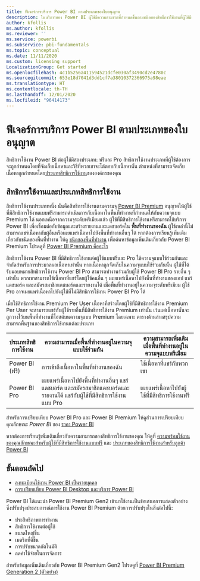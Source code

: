 ```yaml
---
title: ฟีเจอร์การบริการ Power BI ตามประเภทของใบอนุญาต
description: ในบริการของ Power BI ผู้ใช้มีความสามารถที่กำหนดขึ้นตามชนิดของสิทธิ์การใช้งานที่ผู้ใช้มี (ฟรีหรือ Pro) และเนื้อหาที่พวกเขากำลังโต้ตอบด้วยอยู่ในพื้นที่ทำงานที่กำหนดไว้สำหรับความจุ Power BI Premium หรือไม่
author: kfollis
ms.author: kfollis
ms.reviewer: ''
ms.service: powerbi
ms.subservice: pbi-fundamentals
ms.topic: conceptual
ms.date: 11/11/2020
ms.custom: licensing support
LocalizationGroup: Get started
ms.openlocfilehash: 4c1b5256a411594521dcfe030af3490cd2e4780c
ms.sourcegitcommit: 653e18d7041d3dd1cf7a38010372366975a98eae
ms.translationtype: HT
ms.contentlocale: th-TH
ms.lasthandoff: 12/01/2020
ms.locfileid: "96414173"
---
```

# <a name="power-bi-service-features-by-license-type"></a>ฟีเจอร์การบริการ Power BI ตามประเภทของใบอนุญาต

สิทธิการใช้งาน Power BI ต่อผู้ใช้มีสองประเภท: ฟรีและ Pro สิทธิการใช้งานประเภทที่ผู้ใช้ต้องการจะถูกกำหนดโดยที่จัดเก็บเนื้อหาและวิธีที่พวกเขาจะโต้ตอบกับเนื้อหานั้น ตำแหน่งที่สามารถจัดเก็บเนื้อหาถูกกำหนดโดย[ประเภทสิทธิการใช้งาน](#licenses-and-license-types)ขององค์กรของคุณ

## <a name="licenses-and-license-types"></a>สิทธิการใช้งานและประเภทสิทธิการใช้งาน

สิทธิการใช้งานประเภทหนึ่ง นั่นคือสิทธิการใช้งานตามความจุ [Power BI Premium](../admin/service-admin-premium-purchase.md) อนุญาตให้ผู้ใช้ที่มีสิทธิการใช้งานแบบฟรีสามารถดำเนินการกับเนื้อหาในพื้นที่ทำงานที่กำหนดให้กับความจุแบบ Premium ได้ นอกเหนือจากความจุระดับพรีเมียมแล้ว ผู้ใช้ที่มีสิทธิการใช้งานฟรีสามารถใช้บริการ Power BI เพื่อเชื่อมต่อกับข้อมูลและสร้างรายงานและแดชบอร์ดใน **พื้นที่ทำงานของฉัน** ผู้ใช้เหล่านี้ไม่สามารถแชร์เนื้อหากับผู้อื่นหรือเผยแพร่เนื้อหาไปยังพื้นที่ทำงานอื่นๆ ได้ หากต้องการเรียนรู้เพิ่มเติมเกี่ยวกับชนิดของพื้นที่ทำงาน ให้ดู [ชนิดของพื้นที่ทำงาน](../consumer/end-user-workspaces.md#types-of-workspaces) เพื่อค้นหาข้อมูลเพิ่มเติมเกี่ยวกับ Power BI Premium โปรดดูที่ [Power BI Premium คืออะไร](../admin/service-premium-what-is.md)

สิทธิการใช้งาน Power BI ที่มีสิทธิการใช้งานต่อผู้ใช้แบบฟรีและ Pro ใช้ความจุแบบใช้ร่วมกันและจำกัดสำหรับการประมวลผลเนื้อหาเท่านั้น หากเนื้อหาถูกจัดเก็บในความจุแบบใช้ร่วมกันนั้น ผู้ใช้ที่ได้รับมอบหมายสิทธิการใช้งาน Power BI Pro สามารถทำงานร่วมกับผู้ใช้ Power BI Pro รายอื่น ๆ เท่านั้น พวกเขาสามารถใช้เนื้อหาที่แชร์โดยผู้ใช้คนอื่น ๆ เผยแพร่เนื้อหาไปยังพื้นที่ทำงานของแอป แชร์แดชบอร์ด และสมัครสมาชิกแดชบอร์ดและรายงานได้  เมื่อพื้นที่ทำงานอยู่ในความจุระดับพรีเมียม ผู้ใช้ Pro อาจเผยแพร่เนื้อหาไปยังผู้ใช้ที่ไม่มีสิทธิการใช้งาน Power BI Pro ได้

เมื่อใช้สิทธิการใช้งาน Premium Per User เนื้อหาที่สร้างโดยผู้ใช้ที่มีสิทธิการใช้งาน Premium Per User จะสามารถแชร์กับผู้ใช้รายอื่นที่มีสิทธิการใช้งาน Premium เท่านั้น เว้นแต่เนื้อหานั้นจะถูกวางไว้บนพื้นที่ทำงานที่โฮสต์บนความจุแบบ Premium โดยเฉพาะ ตารางด้านล่างสรุปความสามารถพื้นฐานของสิทธิการใช้งานแต่ละประเภท 

| ประเภทสิทธิการใช้งาน | ความสามารถเมื่อพื้นที่ทำงานอยู่ในความจุแบบใช้ร่วมกัน | ความสามารถเพิ่มเติมเมื่อพื้นที่ทำงานอยู่ในความจุแบบพรีเมียม |
| --------- | ----------- | ----------- |
| Power BI (ฟรี) | การเข้าถึงเนื้อหาในพื้นที่ทำงานของฉัน | ใช้เนื้อหาที่แชร์กับพวกเขา |
| Power BI Pro | เผยแพร่เนื้อหาไปยังพื้นที่ทำงานอื่นๆ แชร์แดชบอร์ด และสมัครสมาชิกแดชบอร์ดและรายงานได้ แชร์กับผู้ใช้ที่มีสิทธิการใช้งานแบบ Pro | เผยแพร่เนื้อหาไปยังผู้ใช้ที่มีสิทธิการใช้งานฟรี |

สำหรับการเปรียบเทียบ Power BI Pro และ Power BI Premium ให้ดูส่วนการเปรียบเทียบคุณลักษณะ _Power BI_ ของ [ราคา Power BI](https://powerbi.microsoft.com/pricing/)

หากต้องการเรียนรู้เพิ่มเติมเกี่ยวกับความสามารถของสิทธิการใช้งานของคุณ ให้ดูที่ [ความพร้อมใช้งานของคุณลักษณะสำหรับผู้ใช้ที่มีสิทธิการใช้งานแบบฟรี](../consumer/end-user-features.md) และ [ประเภทของสิทธิการใช้งานสำหรับลูกค้า Power BI](../consumer/end-user-license.md)

## <a name="next-steps"></a>ขั้นตอนถัดไป

* [ลงทะเบียนใช้งาน Power BI เป็นรายบุคคล](service-self-service-signup-for-power-bi.md)
* [การเปรียบเทียบ Power BI Desktop และบริการ Power BI](service-service-vs-desktop.md)


Power BI ได้แนะนำ Power BI Premium Gen2 เข้ามาใช้งานเป็นข้อเสนอการแสดงตัวอย่าง ซึ่งปรับปรุงประสบการณ์การใช้งาน Power BI Premium ด้วยการปรับปรุงในสิ่งต่อไปนี้:
* ประสิทธิภาพการทำงาน
* สิทธิการใช้งานต่อผู้ใช้
* ขนาดใหญ่ขึ้น
* เมตริกที่ดีขึ้น
* การปรับขนาดอัตโนมัติ
* ลดค่าใช้จ่ายในการจัดการ

สำหรับข้อมูลเพิ่มเติมเกี่ยวกับ Power BI Premium Gen2 โปรดดูที่ [Power BI Premium Generation 2 (ตัวอย่าง)](../admin/service-premium-what-is.md#power-bi-premium-generation-2-preview)